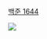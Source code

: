 [백준 1644](https://www.acmicpc.net/problem/1644)

<img src="https://skillicons.dev/icons?i=cpp" />

```cpp

```
